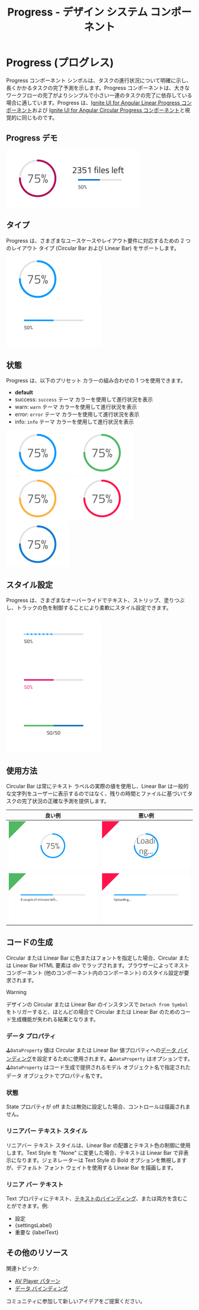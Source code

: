 ﻿---
title: Progress - デザイン システム コンポーネント
_description: Progress コンポーネント シンボルは、タスクの状態、進捗、完了をビジュアルで示すインジケーターです。
_keywords: デザイン システム, Sketch, Ignite UI for Angular, コンポーネント, UI ライブラリ, ウィジェット
_language: ja
---

# Progress (プログレス)

Progress コンポーネント シンボルは、タスクの進行状況について明確に示し、長くかかるタスクの完了予測を示します。Progress コンポーネントは、大きなワークフローの完了がよりシンプルで小さい一連のタスクの完了に依存している場合に適しています。Progress は、[Ignite UI for Angular Linear Progress コンポーネント](https://jp.infragistics.com/products/ignite-ui-angular/angular/components/linear_progress.html)および [Ignite UI for Angular Circular Progress コンポーネント](https://jp.infragistics.com/products/ignite-ui-angular/angular/components/circular_progress.html)と視覚的に同じものです。

## Progress デモ

<img class="responsive-img" src="../images/progress_demo.png" srcset="../images/progress_demo@2x.png 2x" />

## タイプ

Progress は、さまざまなユースケースやレイアウト要件に対応するための 2 つのレイアウト タイプ (Circular Bar および Linear Bar) をサポートします。

<img class="responsive-img" src="../images/progress_circular.png" srcset="../images/progress_circular@2x.png 2x" />
<img class="responsive-img" src="../images/progress_linear.png" srcset="../images/progress_linear@2x.png 2x" />

## 状態

Progress は、以下のプリセット カラーの組み合わせの 1 つを使用できます。

- **default**
- success: `success` テーマ カラーを使用して進行状況を表示
- warn: `warn` テーマ カラーを使用して進行状況を表示
- error: `error` テーマ カラーを使用して進行状況を表示
- info: `info` テーマ カラーを使用して進行状況を表示

<img class="responsive-img" src="../images/progress_default.png" srcset="../images/progress_default@2x.png 2x" />
<img class="responsive-img" src="../images/progress_success.png" srcset="../images/progress_success@2x.png 2x" />
<img class="responsive-img" src="../images/progress_warn.png" srcset="../images/progress_warn@2x.png 2x" />
<img class="responsive-img" src="../images/progress_error.png" srcset="../images/progress_error@2x.png 2x" />
<img class="responsive-img" src="../images/progress_info.png" srcset="../images/progress_info@2x.png 2x" />

## スタイル設定

Progress は、さまざまなオーバーライドでテキスト、ストリップ、塗りつぶし、トラックの色を制御することにより柔軟にスタイル設定できます。

<img class="responsive-img" src="../images/progress_striped.png" srcset="../images/progress_striped@2x.png 2x" />
<img class="responsive-img" src="../images/progress_clear.png" srcset="../images/progress_clear@2x.png 2x" />
<img class="responsive-img" src="../images/progress_twocolor.png" srcset="../images/progress_twocolor@2x.png 2x" />

## 使用方法

Circular Bar は常にテキスト ラベルの実際の値を使用し、Linear Bar は一般的な文字列をユーザーに表示するのではなく、残りの時間とファイルに基づいてタスクの完了状況の正確な予測を提供します。

| 良い例                                                                             | 悪い例                                                                                 |
| ---------------------------------------------------------------------------------- | -------------------------------------------------------------------------------------- |
| <img class="responsive-img" src="../images/progress_do1.png" srcset="../images/progress_do1@2x.png 2x" /> | <img class="responsive-img" src="../images/progress_dont1.png" srcset="../images/progress_dont1@2x.png 2x" /> |
| <img class="responsive-img" src="../images/progress_do2.png" srcset="../images/progress_do2@2x.png 2x" /> | <img class="responsive-img" src="../images/progress_dont2.png" srcset="../images/progress_dont2@2x.png 2x" /> |

## コードの生成

Circular または Linear Bar に色またはフォントを指定した場合、Circular または Linear Bar HTML 要素は div でラップされます。ブラウザーによってネスト コンポーネント (他のコンポーネント内のコンポーネント) のスタイル設定が要求されます。

> [!WARNING]
> デザインの Circular または Linear Bar のインスタンスで `Detach from Symbol` をトリガーすると、ほとんどの場合で Circular または Linear Bar のためのコード生成機能が失われる結果となります。

### データ プロパティ

`🕹️DataProperty` 値は Circular または Linear Bar 値プロパティへの[データ バインディング](../codegen/data-binding.md)を設定するために使用されます。`🕹️DataProperty` はオプションです。`🕹️DataProperty` はコード生成で提供されるモデル オブジェクト名で指定されたデータ オブジェクトでプロパティ名です。

### 状態

State プロパティが off または無効に設定した場合、コントロールは描画されません。

### リニアバー テキスト スタイル

リニアバー テキスト スタイルは、Linear Bar の配置とテキスト色の制御に使用します。Text Style を "None" に変更した場合、テキストは Linear Bar で非表示になります。ジェネレーターは Text Style の Bold オプションを無視しますが、デフォルト フォント ウェイトを使用する Linear Bar を描画します。

### リニア バー テキスト

Text プロパティにテキスト、[テキストのバインディング](../codegen/data-binding.md)、または両方を含むことができます。例:

- 設定
- {settingsLabel}
- 重要な {labelText}

## その他のリソース

関連トピック:

- [AV Player パターン](../patterns/av.md)
- [データ バインディング](../codegen/data-binding.md)
  <div class="divider--half"></div>

コミュニティに参加して新しいアイデアをご提案ください。


